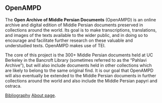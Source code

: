 ## OpenAMPD

The **Open Archive of Middle Persian Documents** (OpenAMPD) is an online archive and digital edition of Middle Persian documents preserved in collections around the world. Its goal is to make transcriptions, translations, and images of the texts available to the wider public, and in doing so to encourage and facilitate further research on these valuable and understudied texts. OpenAMPD makes use of TEI.  

The core of this project is the 300+ Middle Persian documents held at UC Berkeley in the Bancroft Library (sometimes referred to as the “Pahlavi Archive”), but will also include documents held in other collections which are likely to belong to the same original find. It is our goal that OpenAMPD will also eventually be extended to the Middle Persian documents in further collections around the world and also include the Middle Persian papyri and ostraca.  

[Bibliography](biblio.md)
[About page](about.md).
